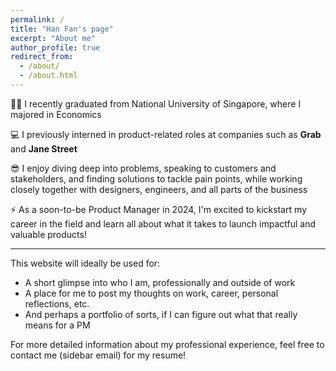 ```yaml
---
permalink: /
title: "Han Fan's page"
excerpt: "About me"
author_profile: true
redirect_from: 
  - /about/
  - /about.html
---
```


👨‍🎓 I recently graduated from National University of Singapore, where I majored in Economics

💻 I previously interned in product-related roles at companies such as **Grab** and **Jane Street**

😎 I enjoy diving deep into problems, speaking to customers and stakeholders, and finding solutions to tackle pain points, while working closely together with designers, engineers, and all parts of the business

⚡ As a soon-to-be Product Manager in 2024, I'm excited to kickstart my career in the field and learn all about what it takes to launch impactful and valuable products!

---

This website will ideally be used for:
* A short glimpse into who I am, professionally and outside of work
* A place for me to post my thoughts on work, career, personal reflections, etc.
* And perhaps a portfolio of sorts, if I can figure out what that really means for a PM

For more detailed information about my professional experience, feel free to contact me (sidebar email) for my resume!